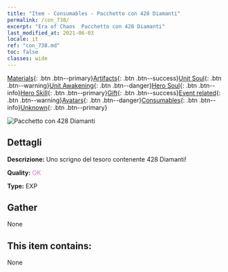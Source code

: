 ```yaml
---
title: "Item - Consumables - Pacchetto con 428 Diamanti"
permalink: /con_738/
excerpt: "Era of Chaos  Pacchetto con 428 Diamanti"
last_modified_at: 2021-06-03
locale: it
ref: "con_738.md"
toc: false
classes: wide
---
```

 [Materials](/ItemsIT/){: .btn .btn--primary}[Artifacts](/ItemsIT/Artifacts/){: .btn .btn--success}[Unit Soul](/ItemsIT/UnitSoul/){: .btn .btn--warning}[Unit Awakening](/ItemsIT/UnitAwakening/){: .btn .btn--danger}[Hero Soul](/ItemsIT/HeroSoul/){: .btn .btn--info}[Hero Skill](/ItemsIT/HeroSkill/){: .btn .btn--primary}[Gift](/ItemsIT/Gift/){: .btn .btn--success}[Event related](/ItemsIT/Events/){: .btn .btn--warning}[Avatars](/ItemsIT/Avatars/){: .btn .btn--danger}[Consumables](/ItemsIT/Consumables/){: .btn .btn--info}[Unknown](/ItemsIT/Unknown/){: .btn .btn--primary}

 ![Pacchetto con 428 Diamanti](/images/t/i_tool_30274.png)

## Dettagli
 **Descrizione:** Uno scrigno del tesoro contenente 428 Diamanti!

 **Quality:** <span style="color: #DA70D6">OK</span>

 **Type:** EXP

## Gather

  None

## This item contains:

  None

